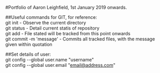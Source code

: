 #Portfolio of Aaron Leighfield, 1st January 2019 onwards.

##Useful commands for GIT, for reference:  
git init - Observe the current directory  
git status - Detail current statis of repository  
git add <filename> - File stated will be tracked from this point onwards  
git commit -m 'message' - Commits all tracked files, with the message given within quotation  
  
##Set details of user:  
git config --global user.name "username"  
git config --global user.email "email@address.com"  

